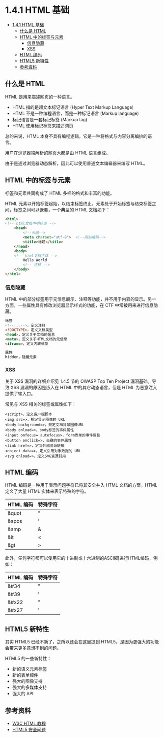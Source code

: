 # 1.4.1 HTML 基础

- [1.4.1 HTML 基础](#141-html-基础)
  - [什么是 HTML](#什么是-html)
  - [HTML 中的标签与元素](#html-中的标签与元素)
    - [信息隐藏](#信息隐藏)
    - [XSS](#xss)
  - [HTML 编码](#html-编码)
  - [HTML5 新特性](#html5-新特性)
  - [参考资料](#参考资料)

## 什么是 HTML

HTML 是用来描述网页的一种语言。

- HTML 指的是超文本标记语言 (Hyper Text Markup Language)
- HTML 不是一种编程语言，而是一种标记语言 (Markup language)
- 标记语言是一套标记标签 (Markup tag)
- HTML 使用标记标签来描述网页

总的来说，HTML 本身不具有编程逻辑，它是一种将格式与内容分离编排的语言。

用户在浏览器端解析的网页大都是由 HTML 语言组成。

由于是通过浏览器动态解析，因此可以使用普通文本编辑器来编写 HTML。

## HTML 中的标签与元素

标签和元素共同构成了 HTML 多样的格式和丰富的功能。

HTML 元素以开始标签起始，以结束标签终止。元素处于开始标签与结束标签之间，标签之间可以嵌套，一个典型的 HTML 文档如下：

```html
<html>
<!-- html文档申明标签 -->
    <head>
        <!--头部-->
        <meta charset="utf-8">  <!--网站编码-->
        <title>标题</title>
    </head>
    <body>
    <!-- html文档主体 -->
        Hello World
        <!-- 注释 -->
    </body>
</html>
```

### 信息隐藏

HTML 中的部分标签用于元信息展示、注释等功能，并不用于内容的显示。另一方面，一些属性具有修改浏览器显示样式的功能，在 CTF 中常被用来进行信息隐藏。

```html
标签
<!--...-->，定义注释
<!DOCTYPE>，定义文档类型
<head>，定义关于文档的信息
<meta>，定义关于HTML文档的元信息
<iframe>，定义内联框架

属性
hidden，隐藏元素
```

### XSS

关于 XSS 漏洞的详细介绍见 1.4.5 节的 OWASP Top Ten Project 漏洞基础。导致 XSS 漏洞的原因是嵌入在 HTML 中的其它动态语言，但是 HTML 为恶意注入提供了输入口。

常见与 XSS 相关的标签或属性如下：

```text
<script>，定义客户端脚本
<img src=>，规定显示图像的 URL
<body background=>，规定文档背景图像URL
<body onload=>，body标签的事件属性
<input onfocus= autofocus>，form表单的事件属性
<button onclick=>，击键的事件属性
<link href=>，定义外部资源链接
<object data=>，定义引用对象数据的 URL
<svg onload=>，定义SVG资源引用
```
## HTML 编码

HTML 编码是一种用于表示问题字符已将其安全并入 HTML 文档的方案。HTML 定义了大量 HTML 实体来表示特殊的字符。

| HTML 编码 | 特殊字符 |
| --- | --- |
| &quot | " |
| &apos | ' |
| &amp | & |
| &lt | < |
| &gt | > |

此外，任何字符都可以使用它的十进制或十六进制的ASCII码进行HTML编码，例如：

| HTML 编码 | 特殊字符 |
| --- | --- |
| &#34 | " |
| &#39 | ' |
| &#x22 | " |
| &#x27 | ' |

## HTML5 新特性

其实 HTML5 已经不新了，之所以还会在这里提到 HTML5，是因为更强大的功能会带来更多意想不到的问题。

HTML5 的一些新特性：

- 新的语义元素标签
- 新的表单控件
- 强大的图像支持
- 强大的多媒体支持
- 强大的 API

## 参考资料

- [W3C HTML 教程](http://www.w3school.com.cn/html/)
- [HTML5 安全问题](http://html5sec.org/)
